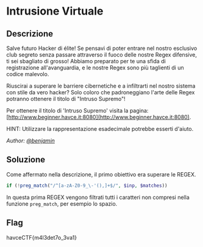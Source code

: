 # Intrusione Virtuale

## Descrizione
Salve futuro Hacker di élite! Se pensavi di poter entrare nel nostro esclusivo club segreto senza passare attraverso il fuoco delle nostre Regex difensive, 
ti sei sbagliato di grosso! Abbiamo preparato per te una sfida di registrazione all'avanguardia, e le nostre Regex sono più taglienti di un codice malevolo.

Riuscirai a superare le barriere cibernetiche e a infiltrarti nel nostro sistema con stile da vero hacker? 
Solo coloro che padroneggiano l'arte delle Regex potranno ottenere il titolo di "Intruso Supremo"!

Per ottenere il titolo di 'Intruso Supremo' visita la pagina: [http://www.beginner.havce.it:8080](http://www.beginner.havce.it:8080).

HINT: Utilizzare la rappresentazione esadecimale potrebbe esserti d'aiuto.

*Author: [@benjamin](https://github.com/b3nj4m1no)*


## Soluzione
Come affermato nella descrizione, il primo obiettivo era superare le REGEX.

```php
if (!preg_match("/^[a-zA-Z0-9_\-'(),]+$/", $inp, $matches))
```
In questa prima REGEX vengono filtrati tutti i caratteri non compresi nella funzione `preg_match`, per esempio lo spazio.




## Flag
havceCTF{m4l3det7o_3va1}
